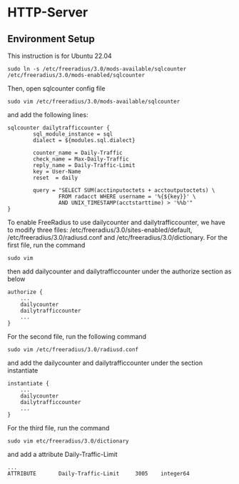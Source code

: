 # HTTP-Server
## Environment Setup
This instruction is for Ubuntu 22.04
```shell
sudo ln -s /etc/freeradius/3.0/mods-available/sqlcounter /etc/freeradius/3.0/mods-enabled/sqlcounter
```
Then, open sqlcounter config file
```shell
sudo vim /etc/freeradius/3.0/mods-available/sqlcounter
```
and add the following lines:
```shell
sqlcounter dailytrafficcounter {
        sql_module_instance = sql
        dialect = ${modules.sql.dialect}

        counter_name = Daily-Traffic
        check_name = Max-Daily-Traffic
        reply_name = Daily-Traffic-Limit
        key = User-Name
        reset  = daily

        query = "SELECT SUM(acctinputoctets + acctoutputoctets) \
                FROM radacct WHERE username = '%{${key}}' \
                AND UNIX_TIMESTAMP(acctstarttime) > '%%b'"
}
```
To enable FreeRadius to use dailycounter and dailytrafficcounter, we have to modify three files: /etc/freeradius/3.0/sites-enabled/default, /etc/freeradius/3.0/radiusd.conf and /etc/freeradius/3.0/dictionary.
For the first file, run the command
```shell /etc/freeradius/3.0/sites-enabled/default
sudo vim 
```
then add dailycounter and dailytrafficcounter under the authorize section as below
```shell
authorize {
    ...
    dailycounter
    dailytrafficcounter
    ...
}
```
For the second file, run the following command
```shell
sudo vim /etc/freeradius/3.0/radiusd.conf
```
and add the dailycounter and dailytrafficcounter under the section instantiate
```shell
instantiate {
    ...
    dailycounter
    dailytrafficcounter
    ...
}
```
For the third file, run the command
```shell
sudo vim etc/freeradius/3.0/dictionary
```
and add a attribute Daily-Traffic-Limit
```shell
...
ATTRIBUTE       Daily-Traffic-Limit     3005    integer64
```